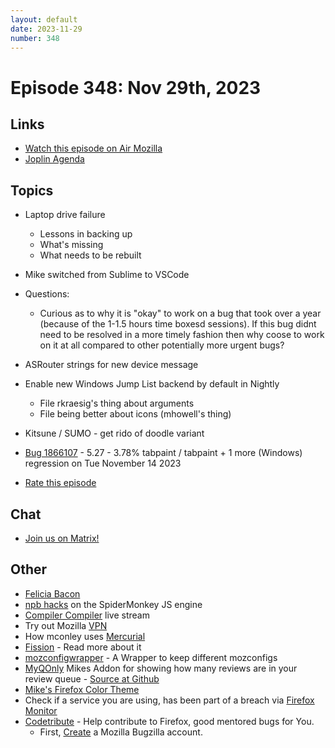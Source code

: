 ```yaml
---
layout: default
date: 2023-11-29
number: 348
---
```


# Episode 348: Nov 29th, 2023

## Links
* [Watch this episode on Air Mozilla](https://mzl.la/joy-of-coding-2023-11-29)
* [Joplin Agenda](https://mikeconley.ca/joc/agendas/Episode-0348.html)

## Topics
* Laptop drive failure
  - Lessons in backing up
  - What's missing
  - What needs to be rebuilt
* Mike switched from Sublime to VSCode
* Questions:
  - Curious as to why it is "okay" to work on a bug that took over a year (because of the 1-1.5 hours time boxesd sessions). If this bug didnt need to be resolved in a more timely fashion then why coose to work on it at all compared to other potentially more urgent bugs?
* ASRouter strings for new device message
* Enable new Windows Jump List backend by default in Nightly
  - File rkraesig's thing about arguments
  - File being better about icons (mhowell's thing)
* Kitsune / SUMO - get rido of doodle variant
* [Bug 1866107](https://bugzilla.mozilla.org/show_bug.cgi?id=1866107) - 5.27 - 3.78% tabpaint / tabpaint + 1 more (Windows) regression on Tue November 14 2023 

* [Rate this episode](https://forms.gle/yZnmvHvmLQEsfojR8)

## Chat
* [Join us on Matrix!](https://matrix.to/#/!enWuAmKDOEEPYejXRk:mozilla.org?via=mozilla.org&via=raim.ist)

## Other
* [Felicia Bacon](https://www.youtube.com/channel/UCMtqVykGztIYmj7OpFf7oeQ/videos)
* [npb hacks](https://www.twitch.tv/BackToTheCode) on the SpiderMonkey JS engine
* [Compiler Compiler](https://www.twitch.tv/codehag) live stream
* Try out Mozilla [VPN](https://vpn.mozilla.org/)
* How mconley uses [Mercurial](https://mikeconley.github.io/documents/How_mconley_uses_Mercurial_for_Mozilla_code)
* [Fission](https://firefox-source-docs.mozilla.org/dom/dom/Fission.html) - Read more about it
* [mozconfigwrapper](https://github.com/ahal/mozconfigwrapper) - A Wrapper to keep different mozconfigs
* [MyQOnly](https://addons.mozilla.org/en-US/firefox/addon/myqonly/) Mikes Addon for showing how many reviews are in your review queue - [Source at Github](https://github.com/mikeconley/myqonly)
* [Mike's Firefox Color Theme](https://addons.mozilla.org/en-US/firefox/addon/electricbluegaloo/)
* Check if a service you are using, has been part of a breach via [Firefox Monitor](https://monitor.firefox.com/breaches)
* [Codetribute](https://codetribute.mozilla.org/) - Help contribute to Firefox, good mentored bugs for You.
  - First, [Create](https://bugzilla.mozilla.org/createaccount.cgi) a Mozilla Bugzilla account.

